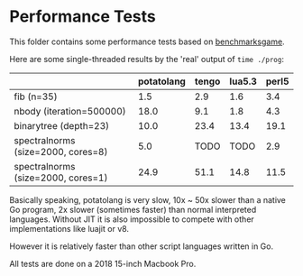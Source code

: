 # Performance Tests

This folder contains some performance tests based on [benchmarksgame](https://benchmarksgame-team.pages.debian.net/benchmarksgame/).

Here are some single-threaded results by the 'real' output of `time ./prog`:

|       | potatolang | tengo | lua5.3 | perl5 |
| ----- | ---------- | ----- | ------ | ----- |
|fib (n=35) | 1.5 | 2.9 | 1.6 | 3.4 |
|nbody (iteration=500000) | 18.0 | 9.1 | 1.8 | 4.3 |
|binarytree (depth=23)    | 10.0 | 23.4 | 13.4 | 19.1 |
|spectralnorms (size=2000, cores=8) | 5.0 | TODO | TODO | 2.9 |
|spectralnorms (size=2000, cores=1) | 24.9 | 51.1 | 14.8 | 11.5 |

Basically speaking, potatolang is very slow, 10x ~ 50x slower than a native Go program, 2x slower (sometimes faster) than normal interpreted languages. Without JIT it is also impossible to compete with other implementations like luajit or v8.

However it is relatively faster than other script languages written in Go.

All tests are done on a 2018 15-inch Macbook Pro.
